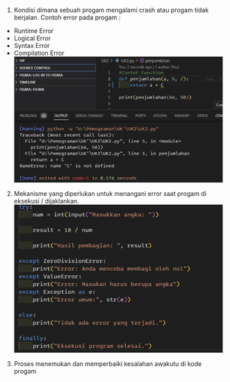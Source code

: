 1. Kondisi dimana sebuah progam mengalami crash atau progam tidak berjalan. Contoh error pada progam : 
- Runtime Error
- Logical Error
- Syntax Error
- Compilation Error
![Gambar](../Asset/UK6/1.jpg)

2. Mekanisme yang diperlukan untuk menangani error saat progam di eksekusi / dijaklankan.
![Gambar](../Asset/UK6/2.jpg)

3. Proses menemukan dan memperbaiki kesalahan awakutu di kode progam